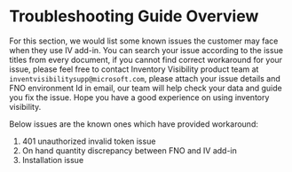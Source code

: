 # Troubleshooting Guide Overview

For this section, we would list some known issues the customer may face when they use IV add-in.
You can search your issue according to the issue titles from every document, if you cannot find correct workaround for your issue, please feel free to contact Inventory Visibility product team at ```inventvisibilitysupp@microsoft.com```, please attach your issue details and FNO environment Id in email, our team will help check your data and guide you fix the issue. Hope you have a good experience on using inventory visibility.

Below issues are the known ones which have provided workaround:

1. 401 unauthorized invalid token issue
1. On hand quantity discrepancy between FNO and IV add-in
1. Installation issue
